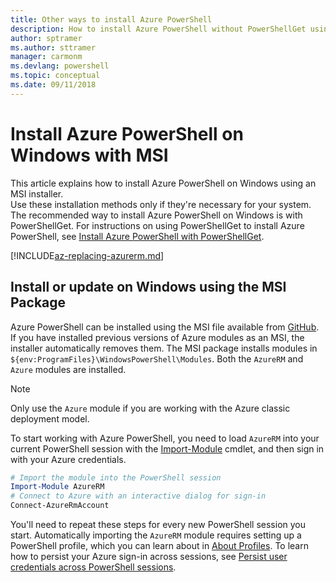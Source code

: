 ```yaml
---
title: Other ways to install Azure PowerShell
description: How to install Azure PowerShell without PowerShellGet using an MSI
author: sptramer
ms.author: sttramer
manager: carmonm
ms.devlang: powershell
ms.topic: conceptual
ms.date: 09/11/2018
---
```


# Install Azure PowerShell on Windows with MSI

This article explains how to install Azure PowerShell on Windows using an MSI installer.  
Use these installation methods only if they're necessary for your system. The recommended way to install Azure PowerShell
on Windows is with PowerShellGet. For instructions on using PowerShellGet to install Azure PowerShell,
see [Install Azure PowerShell with PowerShellGet](install-azurerm-ps.md).

[!INCLUDE[az-replacing-azurerm.md](../includes/az-replacing-azurerm.md)]

## Install or update on Windows using the MSI Package

Azure PowerShell can be installed using the MSI file available from
[GitHub](https://github.com/Azure/azure-powershell/releases/latest). If you have installed previous
versions of Azure modules as an MSI, the installer automatically removes them. The MSI package installs
modules in `${env:ProgramFiles}\WindowsPowerShell\Modules`. Both the `AzureRM` and `Azure` modules are installed.

> [!NOTE]
> Only use the `Azure` module if you are working with the Azure classic deployment model.

To start working with Azure PowerShell, you need to load `AzureRM` into your current PowerShell session
with the [Import-Module](/powershell/module/Microsoft.PowerShell.Core/Import-Module) cmdlet, and then sign in
with your Azure credentials.

```powershell
# Import the module into the PowerShell session
Import-Module AzureRM
# Connect to Azure with an interactive dialog for sign-in
Connect-AzureRmAccount
```

You'll need to repeat these steps for every new PowerShell session you start. Automatically importing the `AzureRM` module requires
setting up a PowerShell profile, which you can learn about in [About Profiles](/powershell/module/microsoft.powershell.core/about/about_profiles).
To learn how to persist your Azure sign-in across sessions, see [Persist user credentials across PowerShell sessions](context-persistence.md).